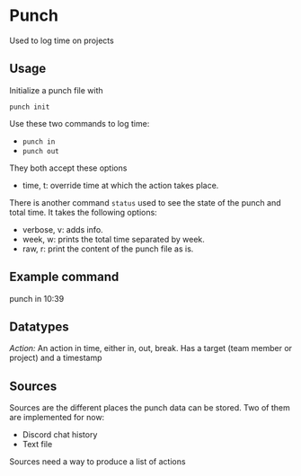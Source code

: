# Punch

Used to log time on projects

## Usage

Initialize a punch file with

`punch init`

Use these two commands to log time:

- `punch in`
- `punch out`

They both accept these options

- time, t: override time at which the action takes place.

There is another command `status` used to see the state of the punch and total time. It takes the following options:

- verbose, v: adds info.
- week, w: prints the total time separated by week.
- raw, r: print the content of the punch file as is.

## Example command

punch in 10:39

## Datatypes

_Action:_ An action in time, either in, out, break. Has a target (team member or project) and a timestamp

## Sources

Sources are the different places the punch data can be stored. Two of them are implemented for now:

- Discord chat history
- Text file

Sources need a way to produce a list of actions
